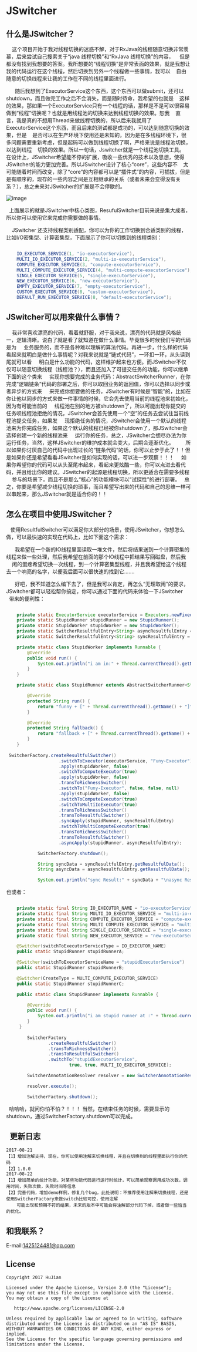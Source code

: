 # JSwitcher

## 什么是JSwitcher？

       这个项目开始于我对线程切换的迷惑不解，对于RxJava的线程随意切换非常羡慕，后来尝试自己搜索关于“java 线程切换”和“RxJava 线程切换”的内容，
    但是都没有找到我想要的答案。我所想要的“线程切换”是非常表面的效果，就是我想让我的代码运行在这个线程，然后切换到另外一个线程做一些事情，我可以
    自由随意的切换线程来让我的工作在不同的线程里面进行。
    
       随后我想到了ExecutorService这个东西，这个东西可以做submit，还可以shutdown，而且做完工作之后不会消失，而是随时待命，我希望的也就是
    这样的效果，那如果一个ExecutorService只有一个线程的话，那样是不是可以很容易做到“线程”切换呢？也就是用线程池的切换来达到线程切换的效果。恕我
    直言，我是真的不想用Thread来做线程切换的，所以后来我就用了ExecutorService这个东西，而且后来的测试都是成功的，可以达到随意切换的效果，但是
    是否可以在生产环境下使用还是未知的，因为是在多线程环境下，很多问题需要重新考虑，但是起码可以做到线程切换了啊，严格来说是线程池切换，以达到线程
    切换的效果。所以一句话，Jswitcher就是一个线程池切换工具。
       在设计上，JSwitcher希望能不停的扩展，吸收一些优秀的技术以及思想，使得JSwitcher的能力更加完善。所以JSwitcher设计了核心“core”，这些内容不
    太可能随着时间而改变，除了“core”的内容都可以是“插件式”的内容，可插拔，但是是有顺序的，现存的一些内容之间是互相继承的关系（或者未来会变得没有关   系？），总之未来对JSwitcher的扩展是不会停歇的。
    
 ![image](https://github.com/pandening/JSwitcher/blob/master/src/main/resources/class-structure.png)   
    
     上面展示的就是JSwitcher中核心类图，ResufulSwitcher目前来说是集大成者，所以你可以使用它来完成你需要做的事情。
     
     JSwitcher 还支持线程类别适配，你可以为你的工作切换到合适类别的线程，比如I/O密集型、计算密集型，下面展示了你可以切换到的线程类别：
     
```java

    IO_EXECUTOR_SERVICE(1, "io-executorService"),
    MULTI_IO_EXECUTOR_SERVICE(2, "multi-io-executorService"),
    COMPUTE_EXECUTOR_SERVICE(3, "compute-executorService"),
    MULTI_COMPUTE_EXECUTOR_SERVICE(4, "multi-compute-executorService"),
    SINGLE_EXECUTOR_SERVICE(5, "single-executorService"),
    NEW_EXECUTOR_SERVICE(6, "new-executorService"),
    EMPTY_EXECUTOR_SERVICE(7, "empty-executorService"),
    CUSTOM_EXECUTOR_SERVICE(8, "custom-executorService"),
    DEFAULT_RUN_EXECUTOR_SERVICE(8, "default-executorService");

```



## JSwitcher可以用来做什么事情？

        我非常喜欢漂亮的代码，看着就舒服，对于我来说，漂亮的代码就是风格统一，逻辑清晰。说白了就是看了就知道在做什么事情。毕竟很多时候我们写的代码是为
     业务服务的，而不是各种难以理解的算法代码。再进一步，什么样的代码看起来就明白是做什么事情呢？对我来说就是“链式代码”，一环扣一环，从头读到尾就可以看
     明白是什么功能的代码，这样维护起来也方便。而JSwitcher不仅仅可以随意切换线程（线程池？），而且还加入了可提交任务的功能，你可以继承下面的这个类来      实现你想要完成的业务代码：AbstractSwitcherRunner，在你完成“逻辑链条”代码的部署之后，你可以取回业务的返回值，你可以选择以同步或者异步的方式来
     来完成你想要做的任务，JSwitcher有时候是“智能”的，比如在你让他以同步的方式来做一件事情的时候，它会先去使用当前的线程池来初始化，因为有可能当前的      线程池在别的地方被shutdown了，所以可能出现你提交的任务呗线程池拒绝的情况，JSwitcher会首先使用一个“空”的任务去尝试往当前线程池提交任务，如果发      现拒绝任务的情况，JSwitcher会使用一个默认的线程池来为你完成任务，如果这个默认的线程已经被你shutdown了，那JSwitcher会选择创建一个新的线程池来      运行你的任务，总之，JSwitcher会想尽办法为你运行任务，当然，这样JSwitcher的维护成本就会变大，后期会逐渐优化。
        所以如果你讨厌自己的代码中出现过长的“链条代码”的话，你可以止步于此了！！但是如果你还是希望看看JSwitcher是如何实现的话，可以进一步观察！！！
     如果你希望你的代码可以从头至尾串起来，看起来更炫酷一些，你可以点进去看代码，并且给出你的建议。JSwitcher的起源是线程切换，所以更适合在需要多线程
     参与的场景下，而且不是那么“核心”的功能模块可以“试探性”的进行部署。
        总之，你要是希望减少线程切换的琐事，而且希望写出来的代码和自己的思维一样可以串起来，那么JSwitcher就是适合你的！！



## 怎么在项目中使用JSwitcher？

    使用ResultfulSwitcher可以满足你大部分的场景，使用JSwitcher，你想怎么做，可以最快速的实现在代码上，比如下面这个需求：
    
       我希望在一个新的IO线程里面读取一堆文件，然后将结果送到一个计算密集的线程来做一些处理，然后我希望在前面的那个IO线程中把结果写回磁盘，然后我
       闲的蛋疼希望切换一次线程，到一个计算密集型线程，并且我希望给这个线程去一个响亮的名字，以便我后面可以很快速的找到它.......
       
       好吧，我不知道怎么编下去了，但是我可以肯定，再怎么“无理取闹”的要求，JSwitcher都可以轻松帮你搞定，你可以通过下面的代码来体验一下JSwitcher
       带来的便利性：
       
       
```java

    private static ExecutorService executorService = Executors.newFixedThreadPool(1);
    private static StupidRunner stupidRunner = new StupidRunner();
    private static StupidWorker stupidWorker = new StupidWorker();
    private static SwitcherResultfulEntry<String> asyncResultfulEntry = SwitcherResultfulEntry.emptyEntry();
    private static SwitcherResultfulEntry<String> syncResultfulEntry = SwitcherResultfulEntry.emptyEntry();

    private static class StupidWorker implements Runnable {
        @Override
        public void run() {
            System.out.println("i am in:" + Thread.currentThread().getName());
        }
    }

    private static class StupidRunner extends AbstractSwitcherRunner<String> {

        @Override
        protected String run() {
            return "funny + [" + Thread.currentThread().getName() + "]";
        }

        @Override
        protected String fallback() {
            return "fallback + [" + Thread.currentThread().getName() + "]";
        }
    }
    
 SwitcherFactory.createResultfulSwitcher()
                    .switchToExecutor(executorService, "Funy-Executor")
                    .apply(stupidWorker, false)
                    .switchToComputeExecutor(true)
                    .apply(stupidWorker, false)
                    .transToRichnessSwitcher()
                    .switchTo("Funy-Executor", false, false, null)
                    .apply(stupidWorker, false)
                    .switchToComputeExecutor(true)
                    .switchToMultiIoExecutor(true)
                    .transToRichnessSwitcher()
                    .transToResultfulSwitcher()
                    .syncApply(stupidRunner, syncResultfulEntry)
                    .switchToMultiComputeExecutor(true)
                    .transToRichnessSwitcher()
                    .transToResultfulSwitcher()
                    .asyncApply(stupidRunner, asyncResultfulEntry);

            SwitcherFactory.shutdown();

            String syncData = syncResultfulEntry.getResultfulData();
            String asyncData = asyncResultfulEntry.getResultfulData();

            System.out.println("sync Result:" + syncData + "\nasync Result:" + asyncData);

```

也或者：

```java

    private static final String IO_EXECUTOR_NAME = "io-executorService";
    private static final String MULTI_IO_EXECUTOR_SERVICE = "multi-io-executorService";
    private static final String COMPUTE_EXECUTOR_SERVICE = "compute-executorService";
    private static final String MULTI_COMPUTE_EXECUTOR_SERVICE = "multi-compute-executorService";
    private static final String SINGLE_EXECUTOR_SERVICE = "single-executorService";
    private static final String NEW_EXECUTOR_SERVICE = "new-executorService";

    @Switcher(switchToExecutorServiceType = IO_EXECUTOR_NAME)
    public static StupidRunner stupidRunnerA;

    @Switcher(switchToExecutorServiceName = "stupidExecutorService")
    public static StupidRunner stupidRunnerB;

    @Switcher(CreateType = MULTI_COMPUTE_EXECUTOR_SERVICE)
    public static StupidRunner stupidRunnerC;

    public static class StupidRunner implements Runnable {

        @Override
        public void run() {
            System.out.println("i am stupid runner at :" + Thread.currentThread().getName());
        }
     }
       
        SwitcherFactory
                .createResultfulSwitcher()
                .transToRichnessSwitcher()
                .transToResultfulSwitcher()
                .switchTo("stupidExecutorService",
                        true, true, MULTI_IO_EXECUTOR_SERVICE);

        SwitcherAnnotationResolver resolver = new SwitcherAnnotationResolver();

        resolver.execute();

        SwitcherFactory.shutdown();

```

     哈哈哈，就问你怕不怕？！！！
     当然，在结束任务的时候，需要显示的shutdown，通过SwitcherFactory.shutdown可以完成。 
     
     
     
   
更新日志  
--------------------------------
```
2017-08-21
【1】增加注解支持，现在，你可以使用注解来切换线程，并且在切换到的线程里面执行你的代码
【2】1.0.0
2017-08-22
【1】增加简单的统计功能，对某些功能代码进行运行时统计，可以简单观察调用成功次数，调用时间，失败次数，失败时间等信息
【2】完善代码，增加demo样例，修复几个bug，此处说明：不推荐使用注解来切换线程，还是使用SwitcherFactory来做switch比较可控，使用注解
    可能出现和预期不符的结果，未来的版本中可能会将注解部分代码下掉，或者做一些恰当的优化。
```

和我联系？
---------------------------------
E-mail:<1425124481@qq.com>


License
---------------------------------
```
Copyright 2017 HuJian

Licensed under the Apache License, Version 2.0 (the "License");
you may not use this file except in compliance with the License.
You may obtain a copy of the License at

   http://www.apache.org/licenses/LICENSE-2.0

Unless required by applicable law or agreed to in writing, software
distributed under the License is distributed on an "AS IS" BASIS,
WITHOUT WARRANTIES OR CONDITIONS OF ANY KIND, either express or implied.
See the License for the specific language governing permissions and
limitations under the License.

```



